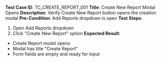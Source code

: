 **Test Case ID**: TC_CREATE_REPORT_001
**Title**: Create New Report Modal Opens
**Description**: Verify Create New Report button opens the creation modal
**Pre-Condition**: Add Reports dropdown is open
**Test Steps**:
1. Open Add Reports dropdown
2. Click "Create New Report" option
**Expected Result**:
- Create Report modal opens
- Modal has title "Create Report"
- Form fields are empty and ready for input